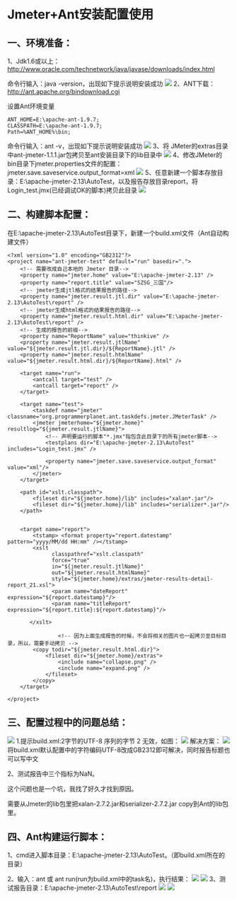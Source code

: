 # Jmeter+Ant安装配置使用

## 一、环境准备：

1、Jdk1.6或以上：http://www.oracle.com/technetwork/java/javase/downloads/index.html

命令行输入：java -version，出现如下提示说明安装成功
![](./images/jmeter_11_01.png)
2、ANT下载：http://ant.apache.org/bindownload.cgi 

设置Ant环境变量
```
ANT_HOME=E:\apache-ant-1.9.7;
CLASSPATH=E:\apache-ant-1.9.7;
Path=%ANT_HOME%\bin;
```
命令行输入：ant -v，出现如下提示说明安装成功
![](./images/jmeter_11_02.png)
3、将 JMeter的extras目录中ant-jmeter-1.1.1.jar包拷贝至ant安装目录下的lib目录中
![](./images/jmeter_11_03.png)
4、修改JMeter的bin目录下jmeter.properties文件的配置：jmeter.save.saveservice.output_format=xml
![](./images/jmeter_11_04.png)
5、任意新建一个脚本存放目录：E:\apache-jmeter-2.13\AutoTest，以及报告存放目录report，将Login_test.jmx(已经调试OK的脚本)拷贝此目录
![](./images/jmeter_11_05.png)
## 二、构建脚本配置：

在E:\apache-jmeter-2.13\AutoTest目录下，新建一个build.xml文件（Ant自动构建文件）
```
<?xml version="1.0" encoding="GB2312"?>
<project name="ant-jmeter-test" default="run" basedir=".">
    <!-- 需要改成自己本地的 Jmeter 目录-->  
    <property name="jmeter.home" value="E:\apache-jmeter-2.13" />
    <property name="report.title" value="SZSG_三国"/>
    <!-- jmeter生成jtl格式的结果报告的路径--> 
    <property name="jmeter.result.jtl.dir" value="E:\apache-jmeter-2.13\AutoTest\report" />
    <!-- jmeter生成html格式的结果报告的路径-->
    <property name="jmeter.result.html.dir" value="E:\apache-jmeter-2.13\AutoTest\report" />
    <!-- 生成的报告的前缀-->  
    <property name="ReportName" value="thinkive" />
    <property name="jmeter.result.jtlName" value="${jmeter.result.jtl.dir}/${ReportName}.jtl" />
    <property name="jmeter.result.htmlName" value="${jmeter.result.html.dir}/${ReportName}.html" />

    <target name="run">
        <antcall target="test" />
        <antcall target="report" />
    </target>
    
    <target name="test">
        <taskdef name="jmeter" classname="org.programmerplanet.ant.taskdefs.jmeter.JMeterTask" />
        <jmeter jmeterhome="${jmeter.home}" resultlog="${jmeter.result.jtlName}">
            <!-- 声明要运行的脚本"*.jmx"指包含此目录下的所有jmeter脚本-->
            <testplans dir="E:\apache-jmeter-2.13\AutoTest" includes="Login_test.jmx" />
            
            <property name="jmeter.save.saveservice.output_format" value="xml"/>
        </jmeter>
    </target>
        
    <path id="xslt.classpath">
        <fileset dir="${jmeter.home}/lib" includes="xalan*.jar"/>
        <fileset dir="${jmeter.home}/lib" includes="serializer*.jar"/>
    </path>


    <target name="report">
        <tstamp> <format property="report.datestamp" pattern="yyyy/MM/dd HH:mm" /></tstamp>
        <xslt 
              classpathref="xslt.classpath"
              force="true"
              in="${jmeter.result.jtlName}"
              out="${jmeter.result.htmlName}"
              style="${jmeter.home}/extras/jmeter-results-detail-report_21.xsl">
              <param name="dateReport" expression="${report.datestamp}"/>
              <param name="titleReport" expression="${report.title}:${report.datestamp}"/>

       </xslt>

                <!-- 因为上面生成报告的时候，不会将相关的图片也一起拷贝至目标目录，所以，需要手动拷贝 --> 
        <copy todir="${jmeter.result.html.dir}">
            <fileset dir="${jmeter.home}/extras">
                <include name="collapse.png" />
                <include name="expand.png" />
            </fileset>
        </copy>
    </target>

</project>
```
## 三、配置过程中的问题总结：
![](./images/jmeter_11_06.png)
1.提示build.xml:2字节的UTF-8 序列的字节 2 无效，如图：
![](./images/jmeter_11_07.png)
解决方案：
![](./images/jmeter_11_08.png)
将build.xml默认配置中的字符编码UTF-8改成GB2312即可解决，同时报告标题也可以写中文

2、测试报告中三个指标为NaN。

这个问题也是一个坑，我找了好久才找到原因。

需要从Jmeter的lib包里把xalan-2.7.2.jar和serializer-2.7.2.jar copy到Ant的lib包里。

## 四、Ant构建运行脚本：

1、cmd进入脚本目录：E:\apache-jmeter-2.13\AutoTest。（即build.xml所在的目录）

2、输入：ant  或 ant run(run为build.xml中的task名)，执行结果：
![](./images/jmeter_11_09.png)
![](./images/jmeter_11_10.png)
3、测试报告目录：E:\apache-jmeter-2.13\AutoTest\report
![](./images/jmeter_11_11.png)
![](./images/jmeter_11_12.png)
